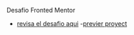 Desafio Fronted Mentor
- [revisa el desafio aqui](https://www.frontendmentor.io/challenges/ecommerce-product-page-UPsZ9MJp6)
-[previer proyect]()